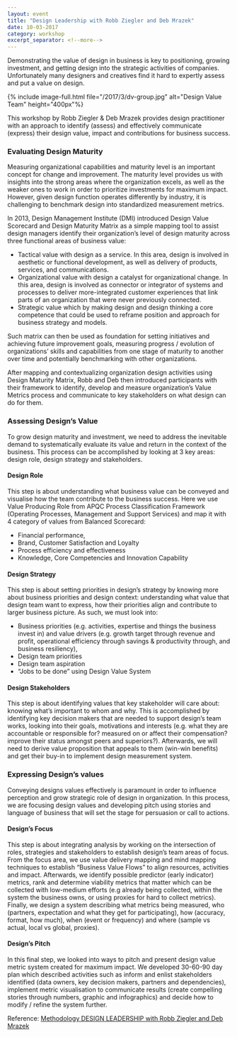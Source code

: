 ```yaml
---
layout: event
title: "Design Leadership with Robb Ziegler and Deb Mrazek"
date: 10-03-2017
category: workshop
excerpt_separator: <!--more-->
---
```


Demonstrating the value of design in business is key to positioning, growing investment, and getting design into the strategic activities of companies. Unfortunately many designers and creatives find it hard to expertly assess and put a value on design. 

<!--more-->

{% include image-full.html file="/2017/3/dv-group.jpg" alt="Design Value Team" height="400px"%}

This workshop by Robb Ziegler & Deb Mrazek provides design practitioner with an approach to identify (assess) and effectively communicate (express) their design value, impact and contributions for business success. 


### Evaluating Design Maturity

Measuring organizational capabilities and maturity level is an important concept for change and improvement. The maturity level provides us with insights into the strong areas where the organization excels, as well as the weaker ones to work in order to prioritize investments for maximum impact. However, given design function operates differently by industry, it is challenging to benchmark design into standardized measurement metrics.

In 2013, Design Management Institute (DMI) introduced Design Value Scorecard and Design Maturity Matrix as a simple mapping tool to assist design managers identify their organization’s level of design maturity across three functional areas of business value: 

- Tactical value with design as a service. In this area, design is involved in aesthetic or functional development, as well as delivery of products, services, and communications. 
- Organizational value with design a catalyst for organizational change. In this area, design is involved as connector or integrator of systems and processes to deliver more-integrated customer experiences that link parts of an organization that were never previously connected. 
- Strategic value which by making design and design thinking a core competence that could be used to reframe position and approach for business strategy and models.  

Such matrix can then be used as foundation for setting initiatives and achieving future improvement goals, measuring progress / evolution of organizations’ skills and capabilities from one stage of maturity to another over time and potentially benchmarking with other organizations. 

After mapping and contextualizing organization design activities using Design Maturity Matrix, Robb and Deb then introduced participants with their framework to identify, develop and measure organization’s Value Metrics process and communicate to key stakeholders on what design can do for them. 

### Assessing Design’s Value

To grow design maturity and investment, we need to address the inevitable demand to systematically evaluate its value and return in the context of the business. This process can be accomplished by looking at 3 key areas: design role, design strategy and stakeholders.
 

#### Design Role 

This step is about understanding what business value can be conveyed and visualise how the team contribute to the business success. Here we use Value Producing Role from APQC Process Classification Framework (Operating Processes, Management and Support Services) and map it with 4 category of values from Balanced Scorecard:

- Financial performance, 
- Brand, Customer Satisfaction and Loyalty
- Process efficiency and effectiveness
- Knowledge, Core Competencies and Innovation Capability

#### Design Strategy

This step is about setting priorities in design’s strategy by knowing more about business priorities and design context: understanding what value that design team want to express, how their priorities align and contribute to larger business picture. As such, we must look into: 

- Business priorities (e.g. activities, expertise and things the business invest in) and value drivers (e.g. growth target through revenue and profit, operational efficiency through savings & productivity through, and business resiliency), 
- Design team priorities 
- Design team aspiration
- “Jobs to be done” using Design Value System

#### Design Stakeholders

This step is about identifying values that key stakeholder will care about: knowing what’s important to whom and why. This is accomplished by identifying key decision makers that are needed to support design’s team works, looking into their goals, motivations and interests (e.g. what they are accountable or responsible for? measured on or affect their compensation? improve their status amongst peers and superiors?). 
Afterwards, we will need to derive value proposition that appeals to them (win-win benefits) and get their buy-in to implement design measurement system. 

### Expressing Design’s values

Conveying designs values effectively is paramount in order to influence perception and grow strategic role of design in organization. In this process, we are focusing design values and developing pitch using stories and language of business that will set the stage for persuasion or call to actions.

#### Design’s Focus

This step is about integrating analysis by working on the intersection of roles, strategies and stakeholders to establish design’s team areas of focus. From the focus area, we use value delivery mapping and mind mapping techniques to establish “Business Value Flows” to align resources, activities and impact. Afterwards, we identify possible predictor (early indicator) metrics, rank and determine viability metrics that matter which can be collected with low-medium efforts (e.g already being collected, within the system the business owns, or using proxies for hard to collect metrics). Finally, we design a system describing what metrics being measured, who (partners, expectation and what they get for participating), how (accuracy, format, how much), when (event or frequency) and where (sample vs actual, local vs global, proxies). 

#### Design’s Pitch

In this final step, we looked into ways to pitch and present design value metric system created for maximum impact. We developed 30-60-90 day plan which described activities such as inform and enlist stakeholders identified (data owners, key decision makers, partners and dependencies), implement metric visualisation to  communicate results (create compelling stories through numbers, graphic and infographics) and decide how to modify / refine the system further. 

Reference: [Methodology DESIGN LEADERSHIP with Robb Ziegler and Deb Mrazek](https://methodology.sg/design-leadership/)